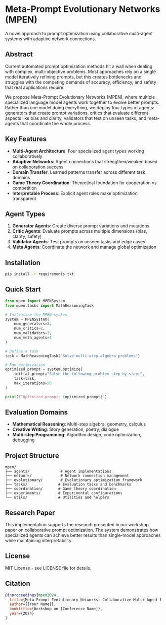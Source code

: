 # Meta-Prompt Evolutionary Networks (MPEN)

A novel approach to prompt optimization using collaborative multi-agent systems with adaptive network connections.

## Abstract

Current automated prompt optimization methods hit a wall when dealing with complex, multi-objective problems. Most approaches rely on a single model iteratively refining prompts, but this creates bottlenecks and struggles with the competing demands of accuracy, efficiency, and safety that real applications require.

We propose Meta-Prompt Evolutionary Networks (MPEN), where multiple specialized language model agents work together to evolve better prompts. Rather than one model doing everything, we deploy four types of agents: generators that create prompt variations, critics that evaluate different aspects like bias and clarity, validators that test on unseen tasks, and meta-agents that coordinate the whole process.

## Key Features

- **Multi-Agent Architecture**: Four specialized agent types working collaboratively
- **Adaptive Networks**: Agent connections that strengthen/weaken based on collaboration success
- **Domain Transfer**: Learned patterns transfer across different task domains
- **Game Theory Coordination**: Theoretical foundation for cooperation vs competition
- **Interpretable Process**: Explicit agent roles make optimization transparent

## Agent Types

1. **Generator Agents**: Create diverse prompt variations and mutations
2. **Critic Agents**: Evaluate prompts across multiple dimensions (bias, clarity, safety)
3. **Validator Agents**: Test prompts on unseen tasks and edge cases
4. **Meta Agents**: Coordinate the network and manage global optimization

## Installation

```bash
pip install -r requirements.txt
```

## Quick Start

```python
from mpen import MPENSystem
from mpen.tasks import MathReasoningTask

# Initialize the MPEN system
system = MPENSystem(
    num_generators=3,
    num_critics=2,
    num_validators=2,
    num_meta_agents=1
)

# Define a task
task = MathReasoningTask("Solve multi-step algebra problems")

# Run optimization
optimized_prompt = system.optimize(
    initial_prompt="Solve the following problem step by step:",
    task=task,
    max_iterations=50
)

print(f"Optimized prompt: {optimized_prompt}")
```

## Evaluation Domains

- **Mathematical Reasoning**: Multi-step algebra, geometry, calculus
- **Creative Writing**: Story generation, poetry, dialogue
- **Multi-step Programming**: Algorithm design, code optimization, debugging

## Project Structure

```
mpen/
├── agents/              # Agent implementations
├── network/             # Network connection management
├── evolutionary/        # Evolutionary optimization framework
├── tasks/              # Evaluation tasks and benchmarks
├── coordination/       # Game theory coordination
├── experiments/        # Experimental configurations
└── utils/              # Utilities and helpers
```

## Research Paper

This implementation supports the research presented in our workshop paper on collaborative prompt optimization. The system demonstrates how specialized agents can achieve better results than single-model approaches while maintaining interpretability.

## License

MIT License - see LICENSE file for details.

## Citation

```bibtex
@inproceedings{mpen2024,
  title={Meta-Prompt Evolutionary Networks: Collaborative Multi-Agent Prompt Optimization},
  author={[Your Name]},
  booktitle={Workshop on [Conference Name]},
  year={2024}
}
```
